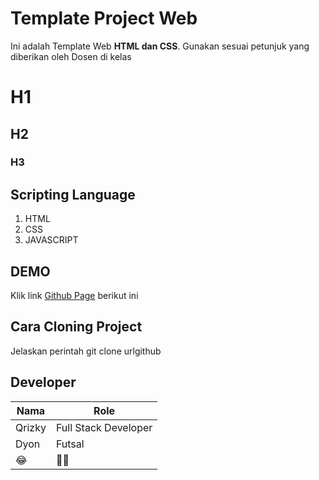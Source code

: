 # Template Project Web
Ini adalah Template Web **HTML dan CSS**. Gunakan sesuai petunjuk yang diberikan oleh Dosen di kelas

# H1
## H2
### H3

## Scripting Language
1. HTML
2. CSS
3. JAVASCRIPT

## DEMO
Klik link [Github Page](https://simponi.mdp.ac.id/list-materi-perkuliahan/U2FsdGVkX1+GK8vAy3JW%2FM7cRpW2QBmR2Lk0%2Fa8MrlA=)
berikut ini

## Cara Cloning Project
Jelaskan perintah git clone urlgithub

## Developer
|Nama|Role|
|----|----|
|Qrizky|Full Stack Developer|
|Dyon|Futsal|
|😂|👨‍🦲|
